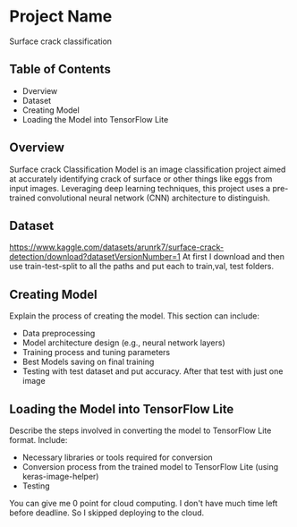 # Project Name
Surface crack classification 

## Table of Contents
- Dverview
- Dataset
- Creating Model
- Loading the Model into TensorFlow Lite

## Overview
Surface crack Classification Model is an image classification project aimed at accurately identifying crack of surface or other things like eggs from input images. Leveraging deep learning techniques, this project uses a pre-trained convolutional neural network (CNN) architecture to distinguish.

## Dataset
https://www.kaggle.com/datasets/arunrk7/surface-crack-detection/download?datasetVersionNumber=1
At first I download and then use train-test-split to all the paths and put each to train,val, test folders.

## Creating Model
Explain the process of creating the model. This section can include:
- Data preprocessing
- Model architecture design (e.g., neural network layers)
- Training process and tuning parameters
- Best Models saving on final training
- Testing with test dataset and put accuracy. After that test with just one image 

## Loading the Model into TensorFlow Lite
Describe the steps involved in converting the model to TensorFlow Lite format. Include:
- Necessary libraries or tools required for conversion
- Conversion process from the trained model to TensorFlow Lite (using keras-image-helper) 
- Testing

You can give me 0 point for cloud computing. I don't have much time left before deadline. So I skipped deploying to the cloud.
